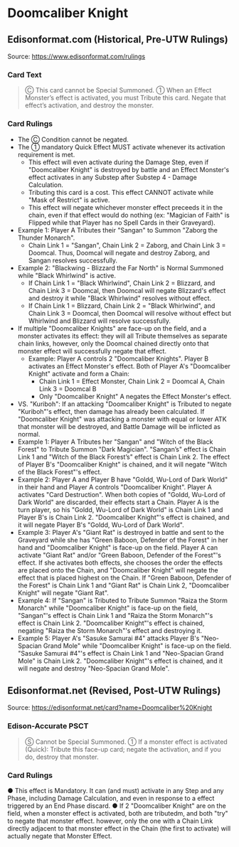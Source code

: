# Doomcaliber Knight

## Edisonformat.com (Historical, Pre-UTW Rulings)

Source: https://www.edisonformat.com/rulings

### Card Text

> Ⓒ This card cannot be Special Summoned. ① When an Effect Monster’s effect is activated, you must Tribute this card. Negate that effect’s activation, and destroy the monster.

### Card Rulings

*   The Ⓒ Condition cannot be negated.
*   The ① mandatory Quick Effect MUST activate whenever its activation requirement is met.
    *   This effect will even activate during the Damage Step, even if "Doomcaliber Knight" is destroyed by battle and an Effect Monster's effect activates in any Substep after Substep 4 - Damage Calculation.
    *   Tributing this card is a cost. This effect CANNOT activate while "Mask of Restrict" is active.
    *   This effect will negate whichever monster effect preceeds it in the chain, even if that effect would do nothing (ex: "Magician of Faith" is Flipped while that Player has no Spell Cards in their Graveyard).
*   Example 1: Player A Tributes their "Sangan" to Summon "Zaborg the Thunder Monarch".
    *   Chain Link 1 = "Sangan", Chain Link 2 = Zaborg, and Chain Link 3 = Doomcal. Thus, Doomcal will negate and destroy Zaborg, and Sangan resolves successfully.
*   Example 2: "Blackwing - Blizzard the Far North" is Normal Summoned while "Black Whirlwind" is active.
    *   If Chain Link 1 = "Black Whirlwind", Chain Link 2 = Blizzard, and Chain Link 3 = Doomcal, then Doomcal will negate Blizzard's effect and destroy it while "Black Whirlwind" resolves without effect.
    *   If Chain Link 1 = Blizzard, Chain Link 2 = "Black Whirlwind", and Chain Link 3 = Doomcal, then Doomcal will resolve without effect but Whirlwind and Blizzard will resolve successfully.
*   If multiple "Doomcaliber Knights" are face-up on the field, and a monster activates its effect: they will all Tribute themselves as separate chain links, however, only the Doomcal chained directly onto that monster effect will successfully negate that effect.
    *   Example: Player A controls 2 "Doomcaliber Knights". Player B activates an Effect Monster's effect. Both of Player A's "Doomcaliber Knight" activate and form a Chain:
        *   Chain Link 1 = Effect Monster, Chain Link 2 = Doomcal A, Chain Link 3 = Doomcal B
        *   Only "Doomcaliber Knight" A negates the Effect Monster's effect.
*   VS. "Kuriboh": If an attacking "Doomcaliber Knight" is Tributed to negate "Kuriboh"'s effect, then damage has already been calculated. If "Doomcaliber Knight" was attacking a monster with equal or lower ATK that monster will be destroyed, and Battle Damage will be inflicted as normal.
*   Example 1: Player A Tributes her "Sangan" and "Witch of the Black Forest" to Tribute Summon "Dark Magician". "Sangan’s" effect is Chain Link 1 and "Witch of the Black Forest’s" effect is Chain Link 2. The effect of Player B's "Doomcaliber Knight" is chained, and it will negate "Witch of the Black Forest"'s effect.
*   Example 2: Player A and Player B have "Goldd, Wu-Lord of Dark World" in their hand and Player A controls "Doomcaliber Knight". Player A activates "Card Destruction". When both copies of "Goldd, Wu-Lord of Dark World" are discarded, their effects start a Chain. Player A is the turn player, so his "Goldd, Wu-Lord of Dark World" is Chain Link 1 and Player B's is Chain Link 2. "Doomcaliber Knight"'s effect is chained, and it will negate Player B's "Goldd, Wu-Lord of Dark World".
*   Example 3: Player A's "Giant Rat" is destroyed in battle and sent to the Graveyard while she has "Green Baboon, Defender of the Forest" in her hand and "Doomcaliber Knight" is face-up on the field. Player A can activate "Giant Rat" and/or "Green Baboon, Defender of the Forest"'s effect. If she activates both effects, she chooses the order the effects are placed onto the Chain, and "Doomcaliber Knight" will negate the effect that is placed highest on the Chain. If "Green Baboon, Defender of the Forest" is Chain Link 1 and "Giant Rat" is Chain Link 2, "Doomcaliber Knight" will negate "Giant Rat".
*   Example 4: If "Sangan" is Tributed to Tribute Summon "Raiza the Storm Monarch" while "Doomcaliber Knight" is face-up on the field, "Sangan"'s effect is Chain Link 1 and "Raiza the Storm Monarch"'s effect is Chain Link 2. "Doomcaliber Knight"'s effect is chained, negating "Raiza the Storm Monarch"'s effect and destroying it.
*   Example 5: Player A's "Sasuke Samurai #4" attacks Player B's "Neo-Spacian Grand Mole" while "Doomcaliber Knight" is face-up on the field. "Sasuke Samurai #4"'s effect is Chain Link 1 and "Neo-Spacian Grand Mole" is Chain Link 2. "Doomcaliber Knight"'s effect is chained, and it will negate and destroy "Neo-Spacian Grand Mole".

## Edisonformat.net (Revised, Post-UTW Rulings)

Source: https://edisonformat.net/card?name=Doomcaliber%20Knight

### Edison-Accurate PSCT

> Ⓢ Cannot be Special Summoned.
> ① If a monster effect is activated (Quick): Tribute this face-up card; negate the activation, and if you do, destroy that monster.

### Card Rulings

● This effect is Mandatory. It can (and must) activate in any Step and any Phase,
including Damage Calculation, and even in response to a effect triggered by an End Phase discard.
● If 2 "Doomcaliber Knight" are on the field, when a monster effect is activated,
both are tributedm, and both "try" to negate that monster effect.
however, only the one with a Chain Link directly adjacent to that monster effect in the Chain
(the first to activate) will actually negate that Monster Effect.
            